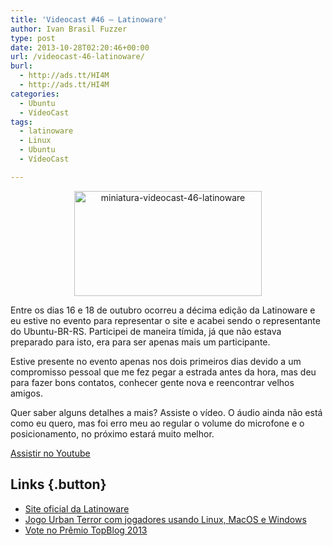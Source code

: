 ```yaml
---
title: 'Videocast #46 – Latinoware'
author: Ivan Brasil Fuzzer
type: post
date: 2013-10-28T02:20:46+00:00
url: /videocast-46-latinoware/
burl:
  - http://ads.tt/HI4M
  - http://ads.tt/HI4M
categories:
  - Ubuntu
  - VídeoCast
tags:
  - latinoware
  - Linux
  - Ubuntu
  - VídeoCast

---
```

<p style="text-align: center;">
  <a href="http://www.ubuntero.com.br/wp-content/uploads/2013/10/miniatura-videocast-46-latinoware.png"><img class="alignnone size-medium wp-image-6203" alt="miniatura-videocast-46-latinoware" src="http://www.ubuntero.com.br/wp-content/uploads/2013/10/miniatura-videocast-46-latinoware-300x168.png" width="300" height="168" /></a>
</p>

Entre os dias 16 e 18 de outubro ocorreu a décima edição da Latinoware e eu estive no evento para representar o site e acabei sendo o representante do Ubuntu-BR-RS. Participei de maneira tímida, já que não estava preparado para isto, era para ser apenas mais um participante.

Estive presente no evento apenas nos dois primeiros dias devido a um compromisso pessoal que me fez pegar a estrada antes da hora, mas deu para fazer bons contatos, conhecer gente nova e reencontrar velhos amigos.

Quer saber alguns detalhes a mais? Assiste o vídeo. O áudio ainda não está como eu quero, mas foi erro meu ao regular o volume do microfone e o posicionamento, no próximo estará muito melhor.

<div class="video">
</div>

<p class="button">
  <a href="http://www.youtube.com/embed/jfgaHkFdlVk" target="_blank" rel="nofollow">Assistir no Youtube</a>
</p>

## Links {.button}

  * [Site oficial da Latinoware][1]
  * [Jogo Urban Terror com jogadores usando Linux, MacOS e Windows][2]
  * [Vote no Prêmio TopBlog 2013][3]

 [1]: http://2013.latinoware.org/pt/
 [2]: http://www.youtube.com/watch?v=TwZPMSc3Fpc
 [3]: http://www.topblog.com.br/2012/index.php?pg=busca&c_b=20135